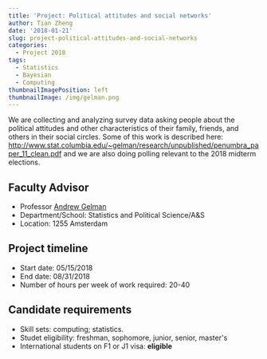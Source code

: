 ```yaml
---
title: 'Project: Political attitudes and social networks'
author: Tian Zheng
date: '2018-01-21'
slug: project-political-attitudes-and-social-networks
categories:
  - Project 2018
tags:
  - Statistics
  - Bayesian
  - Computing
thumbnailImagePosition: left
thumbnailImage: /img/gelman.png
---
```

We are collecting and analyzing survey data asking people about the political attitudes and other characteristics of their family, friends, and others in their social circles.  Some of this work is described here:  http://www.stat.columbia.edu/~gelman/research/unpublished/penumbra_paper_11_clean.pdf and we are also doing polling relevant to the 2018 midterm elections.

## Faculty Advisor
+ Professor [Andrew Gelman](http://www.stat.columbia.edu/~gelman/)
+ Department/School: Statistics and Political Science/A&S
+ Location: 1255 Amsterdam

## Project timeline
+ Start date: 05/15/2018
+ End date: 08/31/2018
+ Number of hours per week of work required: 20-40

## Candidate requirements
+ Skill sets: computing; statistics.
+ Studet eligibility: freshman, sophomore, junior, senior, master's
+ International students on F1 or J1 visa: **eligible**

